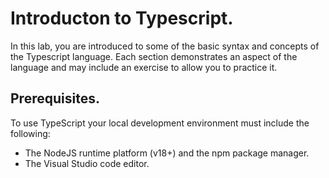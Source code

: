 # Introducton to Typescript.

In this lab, you are introduced to some of the basic syntax and concepts of the Typescript language. Each section demonstrates an aspect of the language and may include an exercise to allow you to practice it. 

## Prerequisites.

To use TypeScript your local development environment must include the following:

+ The NodeJS runtime platform (v18+) and the npm package manager.
+ The Visual Studio code editor.
